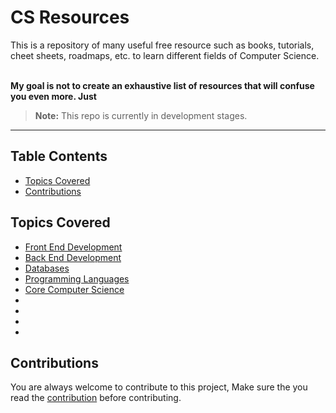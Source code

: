 # CS Resources
This is a repository of many useful free resource such as books,  tutorials, cheet sheets, roadmaps, etc. to learn different fields of Computer Science.<br><br>

<strong>My goal is not to create an exhaustive list of resources that will confuse you even more. Just </strong>

> **Note:** This repo is currently in development stages.
---
## Table Contents
- [Topics Covered](#topics-covered)
- [Contributions](#contributions)
## Topics Covered
- [Front End Development](https://github.com/Illucious/CS-Resources/tree/main/Frontend%20Web%20Development)
- [Back End Development](https://github.com/Illucious/CS-Resources/tree/main/Backend%20Web%20Development)
- [Databases](https://github.com/Illucious/CS-Resources/tree/main/Databases)
- [Programming Languages](https://github.com/Illucious/CS-Resources/tree/main/Programming%20Languages)
- [Core Computer Science](https://github.com/Illucious/CS-Resources/tree/main/Core%20Computer%20Science)
- 
- 
- 
- 
## Contributions
You are always welcome to contribute to this project, Make sure the you read the [contribution](contribution.md) before contributing.